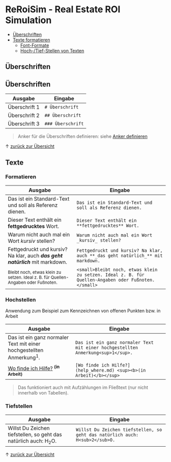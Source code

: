 # ReRoiSim - Real Estate ROI Simulation

- [Überschriften](#ueberschriften)
- [Texte formatieren](#texte)
	- [Font-Formate](#formate)
	- [Hoch-/Tief-Stellen von Texten](#sub)

<a name="ueberschriften"></a>
## Überschriften

<a name="ueberschriften"></a>
## Überschriften

| Ausgabe       | Eingabe          |
| --------------| -----------------|
| Überschrift 1 | `# Überschrift`  |
| Überschrift 2 | `## Überschrift` |
| Überschrift 3 | `### Überschrift`|

> Anker für die Überschriften definieren: siehe [Anker definieren](#anker)

&uarr; [zurück zur Übersicht](#top)



<a name="texte"></a>
## Texte 

<a name="formate"></a>
### Formatieren

| Ausgabe       | Eingabe          |
| --------------| -----------------|
| Das ist ein Standard-Text und soll als Referenz dienen. | `Das ist ein Standard-Text und soll als Referenz dienen.`|
| Dieser Text enthält ein **fettgedrucktes** Wort. | `Dieser Text enthält ein **fettgedrucktes** Wort.`|
| Warum nicht auch mal ein Wort _kursiv_ stellen? | `Warum nicht auch mal ein Wort _kursiv_ stellen?` |
| Fettgedruckt und kursiv? Na klar, auch **_das geht natürlich_** mit markdown. | `Fettgedruckt und kursiv? Na klar, auch **_das geht natürlich_** mit markdown.` | 
| <small>Bleibt noch, etwas klein zu setzen. Ideal z. B. für Quellen-Angaben oder Fußnoten.</small> | `<small>Bleibt noch, etwas klein zu setzen. Ideal z. B. für Quellen-Angaben oder Fußnoten.</small>` |


<a name="sup"></a>
### Hochstellen

Anwendung zum Beispiel zum Kennzeichnen von offenen Punkten bzw. in Arbeit

| Ausgabe       | Eingabe          |
| --------------| -----------------|
| Das ist ein ganz normaler Text mit einer hochgestellten Anmerkung<sup>1</sup>. | `Das ist ein ganz normaler Text mit einer hochgestellten Anmerkung<sup>1</sup>.` |
| [Wo finde ich Hilfe?](help_where.md) <sup><b>(in Arbeit)</b></sup> | `[Wo finde ich Hilfe?](help_where.md) <sup><b>(in Arbeit)</b></sup>` |

> Das funktioniert auch mit Aufzählungen im Fließtext (nur nicht innerhalb von Tabellen).

<a name="sub"></a>
### Tiefstellen

| Ausgabe       | Eingabe          |
| --------------| -----------------|
| Willst Du Zeichen tiefstellen, so geht das natürlich auch: H<sub>2</sub>O. | `Willst Du Zeichen tiefstellen, so geht das natürlich auch: H<sub>2</sub>O.`|


&uarr; [zurück zur Übersicht](#top)
